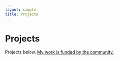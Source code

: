 ```yaml
---
layout: simple
title: Projects
---
```


<style>
.hero-body .column {
	margin-bottom: 180px;
}

.hero-body .tagline {
	font-size: 18px;
	margin-top: 5px;
}
</style>

# Projects

<p class="tagline">Projects below. <a href="">My work is funded by the community.</a></p>

